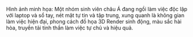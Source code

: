 Hình ảnh minh họa: Một nhóm sinh viên châu Á đang ngồi làm việc độc lập với laptop và sổ tay, nét mặt tự tin và tập trung, xung quanh là không gian làm việc hiện đại, phong cách đồ họa 3D Render sinh động, màu sắc hài hòa, truyền tải tinh thần làm việc tự chủ và hiệu quả.
